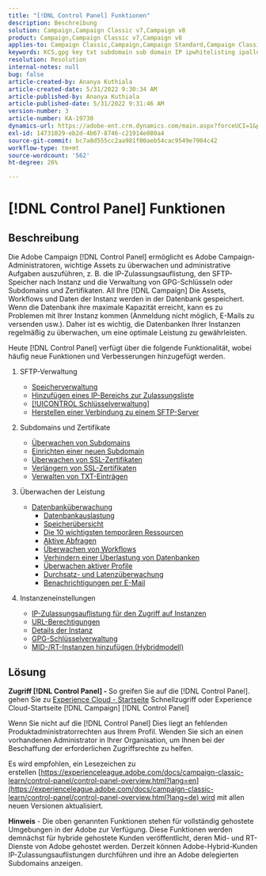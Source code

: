 ```yaml
---
title: "[!DNL Control Panel] Funktionen"
description: Beschreibung
solution: Campaign,Campaign Classic v7,Campaign v8
product: Campaign,Campaign Classic v7,Campaign v8
applies-to: Campaign Classic,Campaign,Campaign Standard,Campaign Classic v7,Campaign v8
keywords: KCS,gpg key txt subdomain sub domain IP ipwhitelisting ipallowlisting ip allow listing database workflow delegation cname csr ssl sftp txt url permission monitoring durchsatz
resolution: Resolution
internal-notes: null
bug: false
article-created-by: Ananya Kuthiala
article-created-date: 5/31/2022 9:30:34 AM
article-published-by: Ananya Kuthiala
article-published-date: 5/31/2022 9:31:46 AM
version-number: 3
article-number: KA-19730
dynamics-url: https://adobe-ent.crm.dynamics.com/main.aspx?forceUCI=1&pagetype=entityrecord&etn=knowledgearticle&id=6454a850-c4e0-ec11-bb3d-000d3a33df98
exl-id: 14731029-eb2d-4b67-8746-c21914e080a4
source-git-commit: bc7a8d555cc2aa981f00aeb54cac9549e7904c42
workflow-type: tm+mt
source-wordcount: '562'
ht-degree: 26%

---
```


# [!DNL Control Panel] Funktionen

## Beschreibung

Die Adobe Campaign [!DNL Control Panel] ermöglicht es Adobe Campaign-Administratoren, wichtige Assets zu überwachen und administrative Aufgaben auszuführen, z. B. die IP-Zulassungsauflistung, den SFTP-Speicher nach Instanz und die Verwaltung von GPG-Schlüsseln oder Subdomains und Zertifikaten. All Ihre [!DNL Campaign] Die Assets, Workflows und Daten der Instanz werden in der Datenbank gespeichert. Wenn die Datenbank ihre maximale Kapazität erreicht, kann es zu Problemen mit Ihrer Instanz kommen (Anmeldung nicht möglich, E-Mails zu versenden usw.). Daher ist es wichtig, die Datenbanken Ihrer Instanzen regelmäßig zu überwachen, um eine optimale Leistung zu gewährleisten.

Heute [!DNL Control Panel] verfügt über die folgende Funktionalität, wobei häufig neue Funktionen und Verbesserungen hinzugefügt werden.

1. SFTP-Verwaltung

   - [Speicherverwaltung](https://experienceleague.adobe.com/docs/control-panel/using/sftp-management/sftp-storage-management.html?lang=en)
   - [Hinzufügen eines IP-Bereichs zur Zulassungsliste](https://experienceleague.adobe.com/docs/control-panel/using/sftp-management/ip-range-allow-listing.html?lang=en)
   - [[!UICONTROL Schlüsselverwaltung]](https://experienceleague.adobe.com/docs/control-panel/using/sftp-management/key-management.html?lang=de)
   - [Herstellen einer Verbindung zu einem SFTP-Server](https://experienceleague.adobe.com/docs/control-panel/using/sftp-management/logging-into-sftp-server.html?lang=en)

1. Subdomains und Zertifikate

   - [Überwachen von Subdomains](https://experienceleague.adobe.com/docs/control-panel/using/subdomains-and-certificates/monitoring-subdomains.html?lang=en)
   - [Einrichten einer neuen Subdomain](https://experienceleague.adobe.com/docs/control-panel/using/subdomains-and-certificates/setting-up-new-subdomain.html?lang=en)
   - [Überwachen von SSL-Zertifikaten](https://experienceleague.adobe.com/docs/control-panel/using/subdomains-and-certificates/monitoring-ssl-certificates.html?lang=en)
   - [Verlängern von SSL-Zertifikaten](https://experienceleague.adobe.com/docs/control-panel/using/subdomains-and-certificates/renewing-subdomain-certificate.html?lang=de)
   - [Verwalten von TXT-Einträgen](https://experienceleague.adobe.com/docs/control-panel/using/subdomains-and-certificates/managing-txt-records.html?lang=en)

1. Überwachen der Leistung

   - [Datenbanküberwachung](https://experienceleague.adobe.com/docs/control-panel/using/performance-monitoring/database-monitoring/database-monitoring.html?lang=de)
      - [Datenbankauslastung](https://experienceleague.adobe.com/docs/control-panel/using/performance-monitoring/database-monitoring/database-utilization.html?lang=en)
      - [Speicherübersicht](https://experienceleague.adobe.com/docs/control-panel/using/performance-monitoring/database-monitoring/database-storage-overview.html?lang=en)
      - [Die 10 wichtigsten temporären Ressourcen](https://experienceleague.adobe.com/docs/control-panel/using/performance-monitoring/database-monitoring/database-top-ten-resources.html?lang=en)
      - [Aktive Abfragen](https://experienceleague.adobe.com/docs/control-panel/using/performance-monitoring/database-monitoring/database-active-queries.html?lang=en)
      - [Überwachen von Workflows](https://experienceleague.adobe.com/docs/control-panel/using/performance-monitoring/database-monitoring/workflow-monitoring.html?lang=en)
      - [Verhindern einer Überlastung von Datenbanken](https://experienceleague.adobe.com/docs/control-panel/using/performance-monitoring/database-monitoring/database-preventing-overload.html?lang=en)
      - [Überwachen aktiver Profile](https://experienceleague.adobe.com/docs/control-panel/using/performance-monitoring/active-profiles-monitoring.html?lang=en)
      - [Durchsatz- und Latenzüberwachung](https://experienceleague.adobe.com/docs/control-panel/using/performance-monitoring/thoughputs-latencies.html?lang=en)
      - [Benachrichtigungen per E-Mail](https://experienceleague.adobe.com/docs/control-panel/using/performance-monitoring/email-alerting.html?lang=en)

1. Instanzeneinstellungen

   - [IP-Zulassungsauflistung für den Zugriff auf Instanzen](https://experienceleague.adobe.com/docs/control-panel/using/instances-settings/ip-allow-listing-instance-access.html?lang=en)
   - [URL-Berechtigungen](https://experienceleague.adobe.com/docs/control-panel/using/instances-settings/url-permissions.html?lang=en)
   - [Details der Instanz](https://experienceleague.adobe.com/docs/control-panel/using/instances-settings/instance-details.html?lang=en)
   - [GPG-Schlüsselverwaltung](https://experienceleague.adobe.com/docs/control-panel/using/instances-settings/gpg-keys-management.html?lang=de)
   - [MID-/RT-Instanzen hinzufügen (Hybridmodell)](https://experienceleague.adobe.com/docs/control-panel/using/instances-settings/external-accounts.html?lang=en)

## Lösung

<b>Zugriff [!DNL Control Panel] - </b>So greifen Sie auf die [!DNL Control Panel]. gehen Sie zu [Experience Cloud - Startseite](https://experiencecloud.adobe.com) Schnellzugriff oder Experience Cloud-Startseite [!DNL Campaign] [!DNL Control Panel]

Wenn Sie nicht auf die [!DNL Control Panel] Dies liegt an fehlenden Produktadministratorrechten aus Ihrem Profil. Wenden Sie sich an einen vorhandenen Administrator in Ihrer Organisation, um Ihnen bei der Beschaffung der erforderlichen Zugriffsrechte zu helfen.

Es wird empfohlen, ein Lesezeichen zu erstellen [https://experienceleague.adobe.com/docs/campaign-classic-learn/control-panel/control-panel-overview.html?lang=en](https://experienceleague.adobe.com/docs/campaign-classic-learn/control-panel/control-panel-overview.html?lang=de) wird mit allen neuen Versionen aktualisiert.

<b>Hinweis</b> - Die oben genannten Funktionen stehen für vollständig gehostete Umgebungen in der Adobe zur Verfügung. Diese Funktionen werden demnächst für hybride gehostete Kunden veröffentlicht, deren Mid- und RT-Dienste von Adobe gehostet werden. Derzeit können Adobe-Hybrid-Kunden IP-Zulassungsauflistungen durchführen und ihre an Adobe delegierten Subdomains anzeigen.
